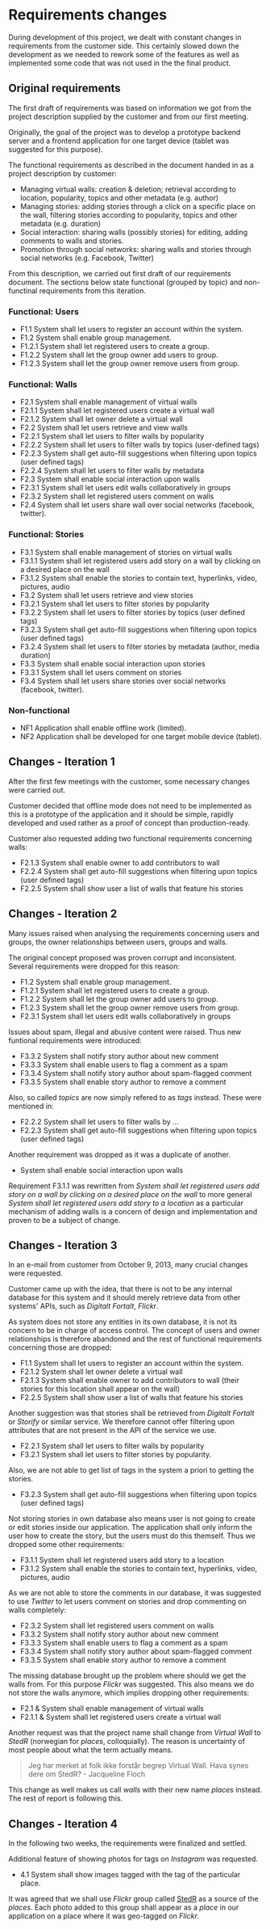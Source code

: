 # Requirements changes

During development of this project, we dealt with constant changes in requirements from the customer side. This certainly slowed down the development as we needed to rework some of the features as well as implemented some code that was not used in the the final product.


## Original requirements

The first draft of requirements was based on information we got from the project description supplied by the customer and from our first meeting.

Originally, the goal of the project was to develop a prototype backend server and a frontend application for one target device (tablet was suggested for this purpose).

The functional requirements as described in the document handed in as a project description by customer:

* Managing virtual walls: creation & deletion; retrieval according to location, popularity, topics and other metadata (e.g. author)
* Managing stories: adding stories through a click on a specific place on the wall, filtering stories according to popularity, topics and other metadata (e.g. duration)
* Social interaction: sharing walls (possibly stories) for editing, adding comments to walls and stories.
* Promotion through social networks: sharing walls and stories through social networks (e.g. Facebook, Twitter)

From this description, we carried out first draft of our requirements document. The sections below state functional (grouped by topic) and non-functinal requirements from this iteration.

### Functional: Users
	
* F1.1 System shall let users to register an account within the system.
* F1.2 System shall enable group management.
* F1.2.1 System shall let registered users to create a group.
* F1.2.2 System shall let the group owner add users to group.
* F1.2.3 System shall let  the group owner remove users from group.

### Functional: Walls

* F2.1 System shall enable management of virtual walls
* F2.1.1 System shall let registered users create a virtual wall
* F2.1.2 System shall let owner delete a virtual wall
* F2.2 System shall let users retrieve and view walls
* F2.2.1 System shall let users to filter walls by popularity
* F2.2.2 System shall let users to filter walls by topics (user-defined tags)
* F2.2.3 System shall get auto-fill suggestions when filtering upon topics (user defined tags)
* F2.2.4 System shall let users to filter walls by metadata
* F2.3 System shall enable social interaction upon walls
* F2.3.1 System shall let users edit walls collaboratively in groups
* F2.3.2 System shall let registered users comment on walls
* F2.4 System shall let users share wall over social networks (facebook, twitter).

### Functional: Stories

* F3.1 System shall enable management of stories on virtual walls
* F3.1.1 System shall let registered users add story on a wall by clicking on a desired place on the wall
* F3.1.2 System shall enable the stories to contain text, hyperlinks, video, pictures, audio
* F3.2 System shall let users retrieve and view stories
* F3.2.1 System shall let users to filter stories by popularity
* F3.2.2 System shall let users to filter stories by topics (user defined tags)
* F3.2.3 System shall get auto-fill suggestions when filtering upon topics (user defined tags)
* F3.2.4 System shall let users to filter stories by metadata (author, media duration)
* F3.3 System shall enable social interaction upon stories
* F3.3.1 System shall let users comment on stories
* F3.4 System shall let users share stories over social networks (facebook, twitter).

### Non-functional

* NF1 Application shall enable offline work (limited).
* NF2 Application shall be developed for one target mobile device (tablet).


## Changes - Iteration 1

After the first few meetings with the customer, some necessary changes were carried out.

Customer decided that offline mode does not need to be implemented as this is a prototype of the application and it should be simple, rapidly developed and used rather as a proof of concept than production-ready.

Customer also requested adding two functional requirements concerning walls:

* F2.1.3 System shall enable owner to add contributors to wall
* F2.2.4 System shall get auto-fill suggestions when filtering upon topics (user defined tags)
* F2.2.5 System shall show user a list of walls that feature his stories

## Changes - Iteration 2

Many issues raised when analysing the requirements concerning users and groups, the owner relationships between users, groups and walls.

The original concept proposed was proven corrupt and inconsistent. Several requirements were dropped for this reason:

* F1.2 System shall enable group management.
* F1.2.1 System shall let registered users to create a group.
* F1.2.2 System shall let the group owner add users to group.
* F1.2.3 System shall let the group owner remove users from group.
* F2.3.1 System shall let users edit walls collaboratively in groups

Issues about spam, illegal and abusive content were raised. Thus new funtional requirements were introduced:

* F3.3.2 System shall notify story author about new comment
* F3.3.3 System shall enable users to flag a comment as a spam
* F3.3.4 System shall notify story author about spam-flagged comment
* F3.3.5 System shall enable story author to remove a comment


Also, so called *topics* are now simply refered to as *tags* instead. These were mentioned in: 

* F2.2.2 System shall let users to filter walls by ...
* F2.2.3 System shall get auto-fill suggestions when filtering upon topics (user defined tags)

Another requirement was dropped as it was a duplicate of another.
* System shall enable social interaction upon walls

Requirement F3.1.1 was rewritten from *System shall let registered users add story on a wall by clicking on a desired place on the wall* to more general *System shall let registered users add story to a location* as a particular mechanism of adding walls is a concern of design and implementation and proven to be a subject of change.


## Changes - Iteration 3

In an e-mail from customer from October 9, 2013, many crucial changes were requested.

Customer came up with the idea, that there is not to be any internal database for this system and it should merely retrieve data from other systems' APIs, such as *Digitalt Fortalt*, *Flickr*.

As system does not store any entities in its own database, it is not its concern to be in charge of access control. The concept of users and owner relationships is therefore abandoned and the rest of functional requirements concerning those are dropped:

* F1.1 System shall let users to register an account within the system.
* F2.1.2 System shall let owner delete a virtual wall
* F2.1.3 System shall enable owner to add contributors to wall (their stories for this location shall appear on the wall)
* F2.2.5 System shall show user a list of walls that feature his stories


Another suggestion was that stories shall be retrieved from *Digitalt Fortalt* or *Storify* or similar service. We therefore cannot offer filtering upon attributes that are not present in the API of the service we use.

* F2.2.1 System shall let users to filter walls by popularity
* F3.2.1 System shall let users to filter stories by popularity.


Also, we are not able to get list of tags in the system a priori to getting the stories.

* F3.2.3 System shall get auto-fill suggestions when filtering upon topics (user defined tags)


Not storing stories in own database also means user is not going to create or edit stories inside our application. The application shall only inform the user how to create the story, but the users must do this themself. Thus we dropped some other requirements:

* F3.1.1 System shall let registered users add story to a location
* F3.1.2 System shall enable the stories to contain text, hyperlinks, video, pictures, audio

As we are not able to store the comments in our database, it was suggested to use *Twitter* to let users comment on stories and drop commenting on walls completely:

* F2.3.2 System shall let registered users comment on walls
* F3.3.2 System shall notify story author about new comment
* F3.3.3 System shall enable users to flag a comment as a spam
* F3.3.4 System shall notify story author about spam-flagged comment
* F3.3.5 System shall enable story author to remove a comment


The missing database brought up the problem where should we get the walls from. For this purpose *Flickr* was suggested. This also means we do not store the walls anymore, which implies dropping other requirements:

* F2.1     & System shall enable management of virtual walls
* F2.1.1   & System shall let registered users create a virtual wall


Another request was that the project name shall change from *Virtual Wall* to *StedR* (norwegian for *places*, colloquially). The reason is uncertainty of most people about what the term actually means.

>  Jeg har merket at folk ikke forstår begrep Virtual Wall. Hava synes dere om StedR? - Jacqueline Floch

This change as well makes us call *walls* with their new name *places* instead. The rest of report is following this.


## Changes - Iteration 4

In the following two weeks, the requirements were finalized and settled.

Additional feature of showing photos for tags on *Instagram* was requested.

* 4.1 System shall show images tagged with the tag of the particular place.

It was agreed that we shall use *Flickr* group called [StedR](http://www.flickr.com/groups/2297124@N25/) as a source of the *places*. Each photo added to this group shall appear as a *place* in our application on a place where it was geo-tagged on *Flickr*.